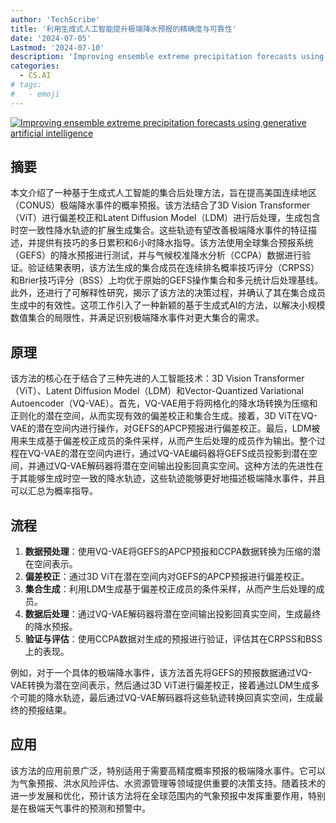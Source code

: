 ```yaml
---
author: 'TechScribe'
title: '利用生成式人工智能提升极端降水预报的精确度与可靠性'
date: '2024-07-05'
Lastmod: '2024-07-10'
description: 'Improving ensemble extreme precipitation forecasts using generative artificial intelligence'
categories:
  - CS.AI
# tags:
#   - emoji
---
```


[![Improving ensemble extreme precipitation forecasts using generative artificial intelligence](https://arxiv-research-1301205113.cos.ap-guangzhou.myqcloud.com/images/2407.04882v1.pdf_0.jpg)](https://arxiv.org/abs/2407.04882v1)

## 摘要

本文介绍了一种基于生成式人工智能的集合后处理方法，旨在提高美国连续地区（CONUS）极端降水事件的概率预报。该方法结合了3D Vision Transformer（ViT）进行偏差校正和Latent Diffusion Model（LDM）进行后处理，生成包含时空一致性降水轨迹的扩展生成集合。这些轨迹有望改善极端降水事件的特征描述，并提供有技巧的多日累积和6小时降水指导。该方法使用全球集合预报系统（GEFS）的降水预报进行测试，并与气候校准降水分析（CCPA）数据进行验证。验证结果表明，该方法生成的集合成员在连续排名概率技巧评分（CRPSS）和Brier技巧评分（BSS）上均优于原始的GEFS操作集合和多元统计后处理基线。此外，还进行了可解释性研究，揭示了该方法的决策过程，并确认了其在集合成员生成中的有效性。这项工作引入了一种新颖的基于生成式AI的方法，以解决小规模数值集合的局限性，并满足识别极端降水事件对更大集合的需求。<!--more-->

## 原理

该方法的核心在于结合了三种先进的人工智能技术：3D Vision Transformer（ViT）、Latent Diffusion Model（LDM）和Vector-Quantized Variational Autoencoder（VQ-VAE）。首先，VQ-VAE用于将网格化的降水场转换为压缩和正则化的潜在空间，从而实现有效的偏差校正和集合生成。接着，3D ViT在VQ-VAE的潜在空间内进行操作，对GEFS的APCP预报进行偏差校正。最后，LDM被用来生成基于偏差校正成员的条件采样，从而产生后处理的成员作为输出。整个过程在VQ-VAE的潜在空间内进行，通过VQ-VAE编码器将GEFS成员投影到潜在空间，并通过VQ-VAE解码器将潜在空间输出投影回真实空间。这种方法的先进性在于其能够生成时空一致的降水轨迹，这些轨迹能够更好地描述极端降水事件，并且可以汇总为概率指导。

## 流程

1. **数据预处理**：使用VQ-VAE将GEFS的APCP预报和CCPA数据转换为压缩的潜在空间表示。
2. **偏差校正**：通过3D ViT在潜在空间内对GEFS的APCP预报进行偏差校正。
3. **集合生成**：利用LDM生成基于偏差校正成员的条件采样，从而产生后处理的成员。
4. **数据后处理**：通过VQ-VAE解码器将潜在空间输出投影回真实空间，生成最终的降水预报。
5. **验证与评估**：使用CCPA数据对生成的预报进行验证，评估其在CRPSS和BSS上的表现。

例如，对于一个具体的极端降水事件，该方法首先将GEFS的预报数据通过VQ-VAE转换为潜在空间表示，然后通过3D ViT进行偏差校正，接着通过LDM生成多个可能的降水轨迹，最后通过VQ-VAE解码器将这些轨迹转换回真实空间，生成最终的预报结果。

## 应用

该方法的应用前景广泛，特别适用于需要高精度概率预报的极端降水事件。它可以为气象预报、洪水风险评估、水资源管理等领域提供重要的决策支持。随着技术的进一步发展和优化，预计该方法将在全球范围内的气象预报中发挥重要作用，特别是在极端天气事件的预测和预警中。